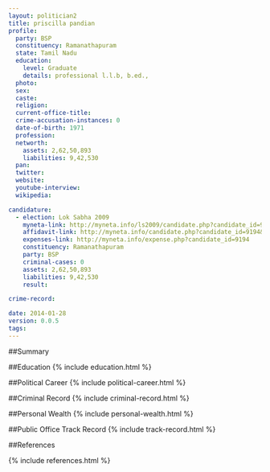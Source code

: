 ```yaml
---
layout: politician2
title: priscilla pandian
profile: 
  party: BSP
  constituency: Ramanathapuram
  state: Tamil Nadu
  education: 
    level: Graduate
    details: professional l.l.b, b.ed.,
  photo: 
  sex: 
  caste: 
  religion: 
  current-office-title: 
  crime-accusation-instances: 0
  date-of-birth: 1971
  profession: 
  networth: 
    assets: 2,62,50,893
    liabilities: 9,42,530
  pan: 
  twitter: 
  website: 
  youtube-interview: 
  wikipedia: 

candidature: 
  - election: Lok Sabha 2009
    myneta-link: http://myneta.info/ls2009/candidate.php?candidate_id=9194
    affidavit-link: http://myneta.info/candidate.php?candidate_id=9194&scan=original
    expenses-link: http://myneta.info/expense.php?candidate_id=9194
    constituency: Ramanathapuram 
    party: BSP
    criminal-cases: 0
    assets: 2,62,50,893
    liabilities: 9,42,530
    result:  

crime-record: 

date: 2014-01-28
version: 0.0.5
tags: 
---
```

##Summary


##Education
{% include education.html %}


##Political Career
{% include political-career.html %}


##Criminal Record
{% include criminal-record.html %}


##Personal Wealth
{% include personal-wealth.html %}


##Public Office Track Record
{% include track-record.html %}


##References


{% include references.html %}